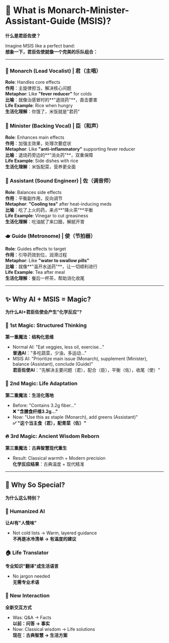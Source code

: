 # 🌟 What is Monarch-Minister-Assistant-Guide (MSIS)?  
**什么是君臣佐使？**  

Imagine MSIS like a perfect band:  
**想象一下，君臣佐使就像一个完美的乐队组合：**  

---

### 👑 Monarch (Lead Vocalist) | 君（主唱）  
**Role**: Handles core effects  
**作用**：主旋律担当，解决核心问题  
**Metaphor**: Like **"fever reducer"** for colds  
**比喻**：就像治感冒时的**"退烧药"**，直击要害  
**Life Example**: Rice when hungry  
**生活化理解**：你饿了，米饭就是"君药"  

### 🤝 Minister (Backing Vocal) | 臣（和声）  
**Role**: Enhances main effects  
**作用**：加强主效果，处理次要症状  
**Metaphor**: Like **"anti-inflammatory"** supporting fever reducer  
**比喻**：退烧药旁边的**"消炎药"**，双重保障  
**Life Example**: Side dishes with rice  
**生活化理解**：米饭配菜，营养更全面  

### 🌿 Assistant (Sound Engineer) | 佐（调音师）  
**Role**: Balances side effects  
**作用**：平衡副作用，反向调节  
**Metaphor**: **"Cooling tea"** after heat-inducing meds  
**比喻**：吃了上火的药，来点**"降火茶"**平衡  
**Life Example**: Vinegar to cut greasiness  
**生活化理解**：吃油腻了来口醋，解腻开胃  

### 🫖 Guide (Metronome) | 使（节拍器）  
**Role**: Guides effects to target  
**作用**：引导药效到位，润滑过程  
**Metaphor**: Like **"water to swallow pills"**  
**比喻**：就像**"温开水送药"**，让一切顺利进行  
**Life Example**: Tea after meal  
**生活化理解**：餐后一杯茶，帮助消化收尾  

---

## ✨ Why AI + MSIS = Magic?  
**为什么AI+君臣佐使会产生"化学反应"?**  

### 🎯 1st Magic: Structured Thinking  
**第一重魔法：结构化思维**  
- Normal AI: "Eat veggies, less oil, exercise..."  
**普通AI**："多吃蔬菜，少油，多运动..."  
- MSIS AI: "Prioritize main issue (Monarch), supplement (Minister), balance (Assistant), conclude (Guide)"  
**君臣佐使AI**："先解决主要问题（君），配合（臣），平衡（佐），收尾（使）"  

### 💝 2nd Magic: Life Adaptation  
**第二重魔法：生活化落地**  
- Before: "Contains 3.2g fiber..."  
**❌ "含膳食纤维3.2g..."**  
- Now: "Use this as staple (Monarch), add greens (Assistant)"  
**✅ "这个当主食（君），配青菜（佐）"**  

### 🔥 3rd Magic: Ancient Wisdom Reborn  
**第三重魔法：古典智慧现代重生**  
- Result: Classical warmth + Modern precision  
**化学反应结果**：古典温度 + 现代精准  

---

## 🌈 Why So Special?  
**为什么这么特别？**  

### 🎨 Humanized AI  
**让AI有"人情味"**  
- Not cold lists → Warm, layered guidance  
**不再是冰冷清单 → 有温度的建议**  

### 🏠 Life Translator  
**专业知识"翻译"成生活语言**  
- No jargon needed  
**无需专业术语**  

### 🌟 New Interaction  
**全新交互方式**  
- Was: Q&A → Facts  
**以前：问答 → 事实**  
- Now: Classical wisdom → Life solutions  
**现在：古典智慧 → 生活方案**
